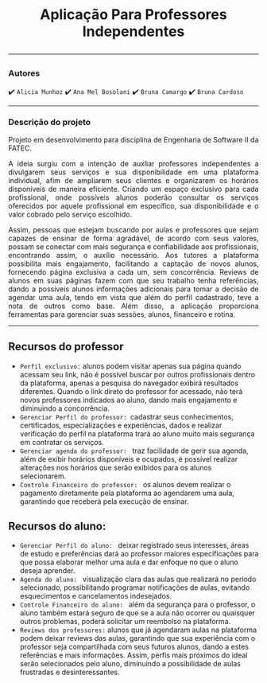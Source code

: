 <h1 align="center"> Aplicação Para Professores Independentes
<hr>

 ### Autores 
 
:heavy_check_mark: `Alicia Munhoz`
:heavy_check_mark: `Ana Mel Bosolani`
:heavy_check_mark: `Bruna Camargo`
:heavy_check_mark: `Bruna Cardoso`

<hr>

### Descrição do projeto
<p align="justify">
Projeto em desenvolvimento para disciplina de Engenharia de Software II da FATEC. 
</p>

<p align="justify">
A ideia surgiu com a intenção de auxliar professores independentes a divulgarem seus serviços e sua disponibilidade em uma plataforma individual, afim de ampliarem seus clientes e organizarem os horários disponíveis de maneira eficiente. Criando um espaço exclusivo para cada profissional, onde possíveis alunos poderão consultar os serviços oferecidos por aquele profissional em específico, sua disponibilidade e o valor cobrado pelo serviço escolhido. 
</p>

<p align="justify">
Assim, pessoas que estejam buscando por aulas e professores que sejam capazes de ensinar de forma agradável, de acordo com seus valores, possam se conectar com mais segurança e confiabilidade aos profissionais, encontrando assim, o auxílio necessário. Aos tutores a plataforma possibilita mais engajamento, facilitando a captação de novos alunos, fornecendo página exclusiva a cada um, sem concorrência. Reviews de alunos em suas páginas fazem com que seu trabalho tenha referências, dando a possíveis alunos informações adicionais para tomar a decisão de agendar uma aula, tendo em vista que além do perfil cadastrado, teve a nota de outros como base. Além disso, a aplicação proporciona ferramentas para gerenciar suas sessões, alunos, financeiro e rotina.
</p>
 
<hr>

## Recursos do professor
- `Perfil exclusivo:` alunos podem visitar apenas sua página quando acessam seu link, não é possível buscar por outros profissionais dentro da plataforma, apenas a pesquisa do navegador exibirá resultados diferentes. Quando o link direto do professor for acessado, não terá novos professores indicados ao aluno, dando mais engajamento e diminuindo a concorrência.
- `Gerenciar Perfil do professor: `cadastrar seus conhecimentos, certificados, especializações e experiências, dados e realizar verificação do perfil na plataforma trará ao aluno muito mais segurança em contratar os serviços.
- `Gerenciar agenda do professor: ` traz facilidade de gerir sua agenda, além de exibir horários disponíveis e ocupados, é possível realizar alterações nos horários que serão exibidos para os alunos selecionarem.
- `Controle Financeiro do professor: ` os alunos devem realizar o pagamento diretamente pela plataforma ao agendarem uma aula, garantindo que receberá pela execução de ensinar. 

## Recursos do aluno: 
- `Gerenciar Perfil do aluno: ` deixar registrado seus interesses, áreas de estudo e preferências dará ao professor maiores especificações para que possa elaborar melhor uma aula e dar enfoque no que o aluno deseja aprender.
- `Agenda do aluno: ` visualização clara das aulas que realizará no período selecionado, possibilitando programar notificações de aulas, evitando esquecimentos e cancelamentos indesejados.
- `Controle Financeiro do aluno: ` além da segurança para o professor, o aluno também estará seguro de que se a aula não ocorrer ou quaisquer outros problemas, poderá solicitar um reembolso na plataforma. 
- `Reviews dos professores:` alunos que já agendaram aulas na plataforma podem deixar reviews das aulas, garantindo que sua experiência com o professor seja compartilhada com seus futuros alunos, dando a estes referências e mais informações. Assim, perfis mais próximos do ideal serão selecionados pelo aluno, diminuindo a possibilidade de aulas frustradas e desinteressantes.


  
